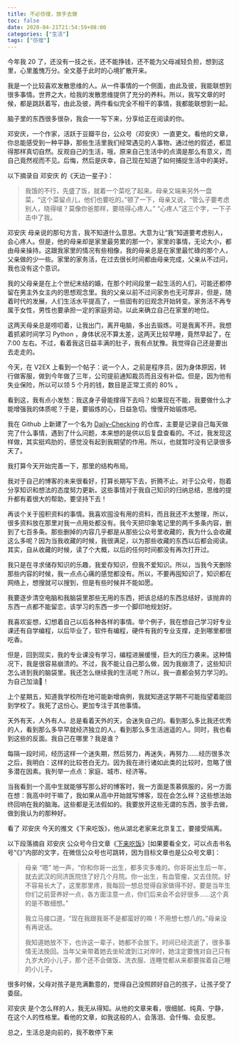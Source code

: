 ```yaml
---
title: 不必彷徨，放手去做
toc: false
date: 2020-04-21T21:54:59+08:00
categories: ["生活"]
tags: ["彷徨"]
---
```

今年我 20 了，还没有一技之长，还不能挣钱，还不能为父母减轻负担，想到这里，心里羞愧万分。全文基于此时的心境扩散开来。

我是一个比较喜欢发散思维的人。从一件事情的一个侧面，由此及彼，我能联想到很多事情。世界之大，给我的发散思维提供了充分的养料。所以，我写文章的时候，都是跳跃着写，由此及彼，两件看似完全不相干的事情，我都能联想到一起。

脑子里的东西很多很杂，我会一一写下来，分享给正在阅读的你。

邓安庆，一个作家，活跃于豆瓣平台，公众号（邓安庆）一直更文。看他的文章，你总能感受到一种平静，那些生活里我们经常遇见的人事物，通过他的叙述，都显得那样真切自然。反观自己的生活，哦，原来自己生活中的点滴是那么有意义，而自己竟然视而不见。后悔，然后是庆幸，自己现在知道了如何捕捉生活中的美好。

以下摘录自 邓安庆 的《天边一星子》：

> 我饿的不行，先盛了饭，就着一个菜吃了起来。母亲又端来另外一盘菜，“这个菜留点儿，他们也要吃的。”顿了一下，母亲又说，“管么子要考虑别人，晓得啵？莫像你爸那样，要晓得心疼人。” “心疼人”这三个字，一下子击中了我。

邓安庆 母亲说的那句方言，我不知道什么意思。大意为让“我”知道要考虑别人，会心疼人。但是，他的母亲却是家里最劳累的那一个，家里的事情，无论大小，都由母亲操持。这跟我家里的情况有些相像，我的母亲总是在家里最忙碌的那个人，父亲做的少一些。家里的家务活，在过去很长时间都由母亲完成，父亲从不过问，我也没有这个意识。

我的父母亲是在上个世纪末结的婚，在那个时间段里一起生活的人们，可能还都停留在男主外女主内的思想观念里。我的父亲以前不过问家务也无可厚非，但是，随着时代的发展，人们生活水平提高了，一些固有的旧观念开始转变。家务活不再专属于女性，男性也要承担一定的家庭劳动，以此来确立自己在家里的地位。

这两天母亲总是唠叨着，让我出门，离开电脑，多出去锻炼。可是我离不开。我想着抓紧时间学习 Python ，身体状况不算太差，这两天比较早睡，竟然早起了，在 7:00 左右。不过，看着我这日益丰满的肚子，我有点犹豫。我觉得自己还是要出去走走的。

今天，在 V2EX 上看到一个帖子：说一个人，之前是程序员，因为身体原因，转行做客服，做到今年做了三年，公司提前通知裁员而且没有补偿。但是，因为他有失业保险，所以可以领 5 个月的钱，数目是正常工资的 80% 。

看到这，我有点小发愁：我这身子骨能撑得下去吗？如果现在不能，我要做什么才能增强我的体质呢？于是，要锻炼的心，日益急切。慢慢开始锻炼吧。

我在 Github 上新建了一个名为 [Daily-Checking](https://github.com/Gaotianhe/Daily-checking) 的仓库，主要是记录自己每天做完了什么事情，遇到了什么问题，本来想的是供以后复盘查看的。不过，我发现这样做，其实挺鸡肋的，感觉没有起到我期望的作用。所以，也就暂时没有记录很多天了。

我打算今天开始完善一下，那里的结构布局。

我对于自己的博客的未来很看好，打算长期写下去，折腾不止。对于公众号，抱着分享知识和想法的态度努力更新。这些事情对于我自己知识的归纳总结，思维的提升都有着很大的帮助，要坚持下去！

再谈个关于囤积资料的事情。我喜欢囤没有用的资料，而且我还不太整理，所以，很多资料放在那里对我一点用处都没有。我今天把印象笔记里的两千多条内容，删到了七百多条。那些删掉的内容几乎都是从那些公众号里收藏的，我为什么会收藏这么多呢？因为当我收藏的时候，我很满足，以为那些收藏的东西以后都会阅读。其实，自从收藏的时候，读了个大概，以后的任何时间都没有再次打开过。

我只是在寻求储存知识的乐趣，我爱存知识，但我不爱知识。所以，当我今天删除那些内容的时候，我一点点心痛的感觉都没有。所以，不要再囤知识了，知识都在网络上，想搜就可以搜到，但是有些时候并不能如愿。

我要逐步清空电脑和我脑袋里那些无用的东西，把该总结的东西总结好，该抛弃的东西一点都不能留恋，该学习的东西一步一个脚印地规划好。

我喜欢妄想，幻想着自己以后各种各样的事情。举个例子，我在想自己学习好专业课还有自学编程，以后毕业了，软件有编程，硬件有我的专业支撑，走到哪里都很吃香。

但是，回到现实，我的专业课没有学习，编程进展缓慢，巨大的压力袭来。这种情况下，我是很容易崩溃的。不过，我不能让自己那么做，因为我崩溃了，这些知识怎么进到我的脑袋里。我还怎么继续我的生活呢？所以，我一直都会努力学习的。为自己加油💪！

上个星期五，知道我学校所在地可能新增病例，我就知道这学期不可能指望着能回到学校了。我死了这份心。更加专注于其他事情。

天外有天，人外有人。总是看着天外的天，会迷失自己的。看到那么多比我还优秀的人，看到那么多早早就经济独立的人，看到那么多生活逍遥的人。同时，我也看到这些的反面。我自己在哪里？我是谁？

每隔一段时间，经历这样一个迷失期，然后努力，再迷失，再努力……经历很多次之后，我明白：这样的比较苍白无力。因为我在进行诸如此类的比较时，忽略了很多潜在因素。我列举一点点：家庭、城市、经济等。

当我看到一个高中生就能够写那么好的博客时，我一方面是羡慕佩服的，另一方面在想：我高中时干嘛了，我如果从高中开始就写博客，现在会怎么样？这些想法始终回响在我的脑海。这些都是无法假如的。我要放开这些无谓的东西，放手去做，做到我认为的那种好。

看了 邓安庆 今天的推文《下来吃饭》，他从湖北老家来北京复工，要接受隔离。

以下段落摘自 邓安庆 公众号今日文章《[下来吃饭](https://mp.weixin.qq.com/s/OyE7MlZ56moUAtELOQcCNQ)》[如果要看全文，可以点击书名号“《》”内部的文字，在微信公众号也可跳转，因为目标文章也是公众号文章]：

> 母亲 “嗯” 地一声，“你和你哥一出生，都多灾多难的。你哥哥出生后一年，就去武汉的同济医院住了好几个月院。你一出生，有血管瘤，又去住院。好不容易长大了，这里那里疼，我每回一想总觉得自家做得不好。要是当年生你们之前营养好一点，各方面注意一点，你们后来会不会好很多……这个真的是不敢细想。”
>
> 我立马接口道，“现在我跟我哥不是都蛮好的嘛！不用想七想八的。”母亲没有再说话。
>
> 我知道她放不下，也许这一辈子，她都不会放下。时间已经流逝了，很多事情无法挽回。当年父亲带着她去坐轮渡到江对岸时，她注定要愧对自己只有九岁大的小儿子，那个还不会做饭、洗衣服、连睡觉都从来都要挨着自己睡的小儿子。

很多时候，父母对孩子是充满歉意的，觉得自己没照顾好自己的孩子，让孩子受了委屈。

邓安庆 是个怎么样的人，我无从得知。从他的文章来看，很细腻、纯真、宁静，在这个人的性格里。看他的文章，如我这般的人，会落泪、会忏悔、会反思。

总之，生活总是向前的，我不敢停下来